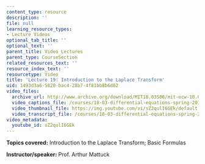 ```yaml
---
content_type: resource
description: ''
file: null
learning_resource_types:
- Lecture Videos
optional_tab_title: ''
optional_text: ''
parent_title: Video Lectures
parent_type: CourseSection
related_resources_text: ''
resource_index_text: ''
resourcetype: Video
title: 'Lecture 19: Introduction to the Laplace Transform'
uid: 1493d3a6-5820-bac4-28b7-4f81bb8b6d62
video_files:
  archive_url: http://www.archive.org/download/MIT18.03S06/mit-ocw-18.03-lec19-31mar2003-220k.mp4
  video_captions_file: /courses/18-03-differential-equations-spring-2010/074271551dde5e5db49d8ee4f84e5d36_sZ2qulI6GEk.vtt
  video_thumbnail_file: https://img.youtube.com/vi/sZ2qulI6GEk/default.jpg
  video_transcript_file: /courses/18-03-differential-equations-spring-2010/2116b9196632772128de7ad16c322aef_sZ2qulI6GEk.pdf
video_metadata:
  youtube_id: sZ2qulI6GEk
---
```


**Topics covered:** Introduction to the Laplace Transform; Basic Formulas

**Instructor/speaker:** Prof. Arthur Mattuck